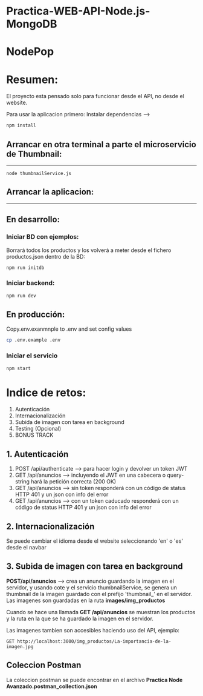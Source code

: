 # Practica-WEB-API-Node.js-MongoDB

# NodePop

# Resumen:
El proyecto esta pensado solo para funcionar desde el API, no desde el website.

Para usar la aplicacion primero:
Instalar dependencias -->

```sh
npm install
```

## Arrancar en otra terminal a parte el microservicio de Thumbnail:
---
```
node thumbnailService.js
```

## Arrancar la aplicacion:
---
## En desarrollo:

### Iniciar BD con ejemplos:

Borrará todos los productos y los volverá a meter desde el fichero productos.json dentro de la BD:

```sh
npm run initdb
```

### Iniciar backend:
```sh
npm run dev
```

## En producción:

Copy.env.exanmnple to .env and set config values

```sh
cp .env.example .env
```

### Iniciar el servicio
```sh
npm start
```

# Indice de retos:
1. Autenticación
2. Internacionalización
3. Subida de imagen con tarea en background
4. Testing (Opcional)
5. BONUS TRACK

## 1. Autenticación

1. POST /api/authenticate --> para hacer login y devolver un token JWT
2. GET /api/anuncios --> incluyendo el JWT en una cabecera o query-string hará la petición correcta (200 OK)
3. GET /api/anuncios --> sin token responderá con un código de status HTTP 401 y un json con info del error
4. GET /api/anuncios --> con un token caducado responderá con un código de status HTTP 401 y un json con info del error


## 2. Internacionalización
Se puede cambiar el idioma desde el website seleccionando 'en' o 'es' desde el navbar

## 3. Subida de imagen con tarea en background
**POST/api/anuncios** --> crea un anuncio guardando la imagen en el servidor, y usando cote y el servicio thumbnailService, se genera un thumbnail de la imagen guardado con el prefijo 'thumbnail_' en el servidor. Las imagenes son guardadas en la ruta **images/img_productos**

Cuando se hace una llamada **GET /api/anuncios** se muestran los productos y la ruta en la que se ha guardado la imagen en el servidor. 

Las imagenes tambien son accesibles haciendo uso del API, ejemplo:
```
GET http://localhost:3000/img_productos/La-importancia-de-la-imagen.jpg
```

## Coleccion Postman

La coleccion postman se puede encontrar en el archivo **Practica Node Avanzado.postman_collection.json**